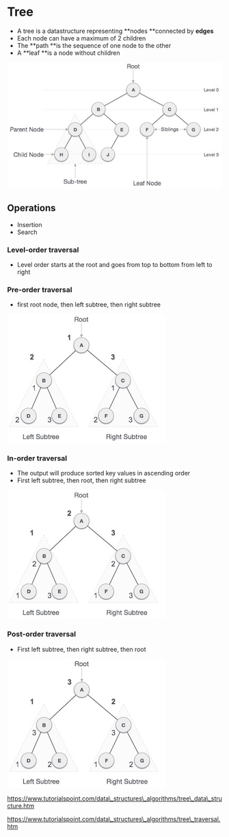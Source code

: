 # Tree

* A tree is a datastructure representing **nodes **connected by **edges**
* Each node can have a maximum of 2 children
* The **path **is the sequence of one node to the other
* A **leaf **is a node without children

![](/images/datastructures/tree.png)

## Operations

* Insertion
* Search

### Level-order traversal

* Level order starts at the root and goes from top to bottom from left to right

### Pre-order traversal

* first root node, then left subtree, then right subtree

![](/images/datastructures/tree_preorder.png)

### In-order traversal

* The output will produce sorted key values in ascending order
* First left subtree, then root, then right subtree

![](/images/datastructures/tree_inorder)

### Post-order traversal

* First left subtree, then right subtree, then root

![](/images/datastructures/tree_postorder.png)

https://www.tutorialspoint.com/data\_structures\_algorithms/tree\_data\_structure.htm

https://www.tutorialspoint.com/data\_structures\_algorithms/tree\_traversal.htm

